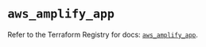 # `aws_amplify_app`

Refer to the Terraform Registry for docs: [`aws_amplify_app`](https://registry.terraform.io/providers/hashicorp/aws/6.9.0/docs/resources/amplify_app).
